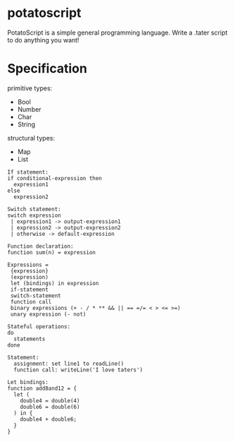 # potatoscript
PotatoScript is a simple general programming language. Write a .tater script to do anything you want!


# Specification
primitive types:
 - Bool 
 - Number
 - Char
 - String

structural types:
 - Map
 - List

```
If statement:
if conditional-expression then
  expression1
else 
  expression2

Switch statement:
switch expression
 | expression1 -> output-expression1
 | expression2 -> output-expression2
 | otherwise -> default-expression

Function declaration:
function sum(n) = expression

Expressions = 
 {expression}
 (expression)
 let (bindings) in expression
 if-statement
 switch-statement
 function call
 binary expressions (+ - / * ** && || == =/= < > <= >=)
 unary expression (- not)

Stateful operations:
do
  statements
done

Statement:
  assignment: set line1 to readLine()
  function call: writeLine('I love taters')

Let bindings:
function add8and12 = {
  let (
    double4 = double(4)
    double6 = double(6)
  ) in {
    double4 + double6;
  }
}
```
